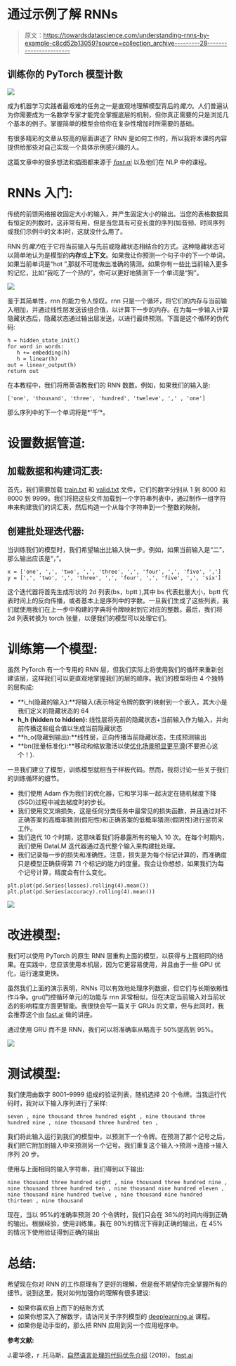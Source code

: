 # 通过示例了解 RNNs

> 原文：<https://towardsdatascience.com/understanding-rnns-by-example-c8cd52b13059?source=collection_archive---------28----------------------->

## 训练你的 PyTorch 模型计数

![](img/c30d8b559ccec7906dad3829c02e1734.png)

成为机器学习实践者最艰难的任务之一是直观地理解模型背后的*魔力*。人们普遍认为你需要成为一名数学专家才能完全掌握底层的机制，但你真正需要的只是浏览几个基本的例子。掌握简单的模型会给你在复杂性增加时所需要的基础。

有很多精彩的文章从较高的层面讲述了 RNN 是如何工作的，所以我将本课的内容提供给那些对自己实现一个具体示例感兴趣的人。

这篇文章中的很多想法和插图都来源于 [*fast.ai*](https://www.fast.ai/) 以及他们在 NLP 中的课程。

# RNNs 入门:

传统的前馈网络接收固定大小的输入，并产生固定大小的输出。当您的表格数据具有恒定的列数时，这非常有用，但是当您具有可变长度的序列(如音频、时间序列或我们示例中的文本)时，这就没什么用了。

RNN 的*魔力*在于它将当前输入与先前或隐藏状态相结合的方式。这种隐藏状态可以简单地认为是模型的**内存**或**上下文**。如果我让你预测一个句子中的下一个单词，如果当前单词是“hot ”,那就不可能做出准确的猜测。如果你有一些比当前输入更多的记忆，比如“我吃了一个热的”，你可以更好地猜测下一个单词是“狗”。

![](img/1df0a8ad62678d641a979ab0c8718510.png)

鉴于其简单性，rnn 的能力令人惊叹。rnn 只是一个循环，将它们的内存与当前输入相加，并通过线性层发送该组合值，以计算下一步的内存。在为每一步输入计算隐藏状态后，隐藏状态通过输出层发送，以进行最终预测。下面是这个循环的伪代码:

```
h = hidden_state_init()
for word in words:
   h += embedding(h)
   h = linear(h)
out = linear_output(h)
return out
```

在本教程中，我们将用英语教我们的 RNN 数数。例如，如果我们的输入是:

```
['one', 'thousand', 'three', 'hundred', 'tweleve', ',' , 'one']
```

那么序列中的下一个单词将是*‘千’*。

# 设置数据管道:

## 加载数据和构建词汇表:

首先，我们需要加载 [train.txt](https://drive.google.com/file/d/1kTJc-73djl6mmGdNZjQxFJqJjXvBlGQC/view?usp=sharing) 和 [valid.txt](https://drive.google.com/file/d/1bdwi4_tSiuXmC0qpDpr3t5-q6O_B3sBr/view?usp=sharing) 文件，它们的数字分别从 1 到 8000 和 8000 到 9999。我们将把这些文件加载到一个字符串列表中，通过制作一组字符串来构建我们的词汇表，然后构造一个从每个字符串到一个整数的映射。

## 创建批处理迭代器:

当训练我们的模型时，我们希望输出比输入快一步。例如，如果当前输入是“二”，那么输出应该是“，”。

```
x = ['one', ',', 'two', ',', 'three', ',', 'four', ',', 'five', ','] 
y = [',', 'two', ',', 'three', ',', 'four', ',', 'five', ',', 'six']
```

这个迭代器将首先生成形状的 2d 列表(bs，bptt ),其中 bs 代表批量大小，bptt 代表时间上的反向传播，或者基本上是序列中的字数。一旦我们生成了这些列表，我们就使用我们在上一步中构建的字典将令牌映射到它对应的整数。最后，我们将 2d 列表转换为 torch 张量，以便我们的模型可以处理它们。

# 训练第一个模型:

虽然 PyTorch 有一个专用的 RNN 层，但我们实际上将使用我们的循环来重新创建该层，这样我们可以更直观地掌握我们的层的顺序。我们的模型将由 4 个独特的层构成:

*   **i_h(隐藏的输入):**将输入(表示特定令牌的数字)映射到一个嵌入，其大小是我们定义的隐藏状态的 64
*   **h_h (hidden to hidden):** 线性层将先前的隐藏状态+当前输入作为输入，并向前传播这些组合值以生成当前隐藏状态
*   **h_o(隐藏到输出):**线性层，正向传播当前隐藏状态，生成预测输出
*   **bn(批量标准化):**移动和缩放激活以使[优化场景明显更平滑](https://arxiv.org/pdf/1805.11604.pdf)(不要担心这个！).

一旦我们建立了模型，训练模型就相当于样板代码。然而，我将讨论一些关于我们的训练循环的细节。

*   我们使用 Adam 作为我们的优化器，它和学习率一起决定在随机梯度下降(SGD)过程中减去梯度时的步长。
*   我们使用交叉熵损失，这是任何分类任务中最常见的损失函数，并且通过对不正确答案的高概率猜测(假阳性)和正确答案的低概率猜测(假阴性)进行惩罚来工作。
*   我们迭代 10 个时期，这意味着我们将暴露所有的输入 10 次。在每个时期内，我们使用 DataLM 迭代器通过迭代整个输入来构建批处理。
*   我们记录每一步的损失和准确性。注意，损失是为每个标记计算的，而准确度只是模型正确获得第 71 个标记的能力的度量。我会让你想想，如果我们为每个记号计算，精度会有什么变化。

```
plt.plot(pd.Series(losses).rolling(4).mean())
plt.plot(pd.Series(accuracy).rolling(4).mean())
```

![](img/2e26cd54f629bf616cf7380649b16a9b.png)

# 改进模型:

我们可以使用 PyTorch 的原生 RNN 层重构上面的模型，以获得与上面相同的结果。在实践中，您应该使用本机层，因为它更容易使用，并且由于一些 GPU 优化，运行速度更快。

虽然我们上面的演示表明，RNNs 可以有效地处理序列数据，但它们与长期依赖性作斗争。gru(门控循环单元)的功能与 rnn 非常相似，但在决定当前输入对当前状态的影响程度方面更智能。我很快会写一篇关于 GRUs 的文章，但与此同时，我会推荐这个由 [fast.ai](https://www.youtube.com/watch?v=Bl6WVj6wQaE&list=PLtmWHNX-gukKocXQOkQjuVxglSDYWsSh9&index=15) 做的讲座。

通过使用 GRU 而不是 RNN，我们可以将准确率从略高于 50%提高到 95%。

![](img/429adbc677bc7d94c716e1a730a380be.png)

# 测试模型:

我们使用由数字 8001–9999 组成的验证列表，随机选择 20 个令牌。当我运行代码时，我对以下输入序列进行了采样:

```
seven , nine thousand three hundred eight , nine thousand three hundred nine , nine thousand three hundred ten ,
```

我们将此输入运行到我们的模型中，以预测下一个令牌。在预测了那个记号之后，我们把它附加到输入中来预测另一个记号。我们重复这个输入→预测→连接→输入序列 20 步。

使用与上面相同的输入字符串，我们得到以下输出:

```
nine thousand three hundred eight , nine thousand three hundred nine , nine thousand three hundred ten , nine thousand nine hundred eleven , nine thousand nine hundred twelve , nine thousand nine hundred thirteen , nine thousand
```

现在，当以 95%的准确率预测 20 个令牌时，我们只会在 36%的时间内得到正确的输出。根据经验，使用训练集，我在 80%的情况下得到正确的输出，在 45%的情况下使用验证得到正确的输出

# 总结:

希望现在你对 RNN 的工作原理有了更好的理解，但是我不期望你完全掌握所有的细节。说到这里，我对如何加强你的理解有很多建议:

*   如果你喜欢自上而下的结账方式
*   如果你想深入了解数学，请访问关于序列模型的 [deeplearning.ai](https://www.coursera.org/learn/nlp-sequence-models) 课程。
*   如果你是动手型的，那么把 RNN 应用到另一个应用程序中。

**参考文献:**

J.霍华德，r .托马斯，[自然语言处理的代码优先介绍](https://www.fast.ai/2019/07/08/fastai-nlp/) (2019)， [fast.ai](https://www.fast.ai/)